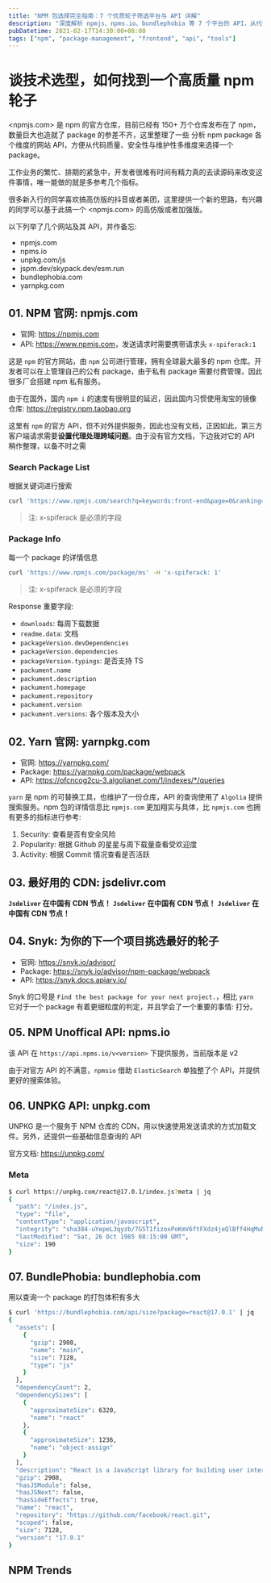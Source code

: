```yaml
---
title: "NPM 包选择完全指南：7 个优质轮子筛选平台与 API 详解"
description: "深度解析 npmjs、npms.io、bundlephobia 等 7 个平台的 API，从代码质量、安全性、维护性多维度筛选高质量 NPM 包"
pubDatetime: 2021-02-17T14:30:00+08:00
tags: ["npm", "package-management", "frontend", "api", "tools"]
---
```


# 谈技术选型，如何找到一个高质量 npm 轮子

<npmjs.com> 是 npm 的官方仓库，目前已经有 150+ 万个仓库发布在了 npm，数量巨大也造就了 package 的参差不齐，这里整理了一些 分析 npm package 各个维度的网站 API，方便从代码质量、安全性与维护性多维度来选择一个 package。

工作业务的繁忙、排期的紧急中，开发者很难有时间有精力真的去读源码来改变这件事情，唯一能做的就是多参考几个指标。

很多新入行的同学喜欢搞高仿版的抖音或者美团，这里提供一个新的思路，有兴趣的同学可以基于此搞一个 <npmjs.com> 的高仿版或者加强版。

以下列举了几个网站及其 API，并作备忘:

- npmjs.com
- npms.io
- unpkg.com/js
- jspm.dev/skypack.dev/esm.run
- bundlephobia.com
- yarnpkg.com

## 01. NPM 官网: npmjs.com

- 官网: <https://npmjs.com>
- API: <https://www.npmjs.com>，发送请求时需要携带请求头 `x-spiferack:1`

这是 `npm` 的官方网站，由 `npm` 公司进行管理，拥有全球最大最多的 npm 仓库。开发者可以在上管理自己的公有 package，由于私有 package 需要付费管理，因此很多厂会搭建 npm 私有服务。

由于在国外，国内 `npm i` 的速度有很明显的延迟，因此国内习惯使用淘宝的镜像仓库: <https://registry.npm.taobao.org>

这里有 `npm` 的官方 API，但不对外提供服务，因此也没有文档，正因如此，第三方客户端请求需要**设置代理处理跨域问题**。由于没有官方文档，下边我对它的 API 稍作整理，以备不时之需

### Search Package List

根据关键词进行搜索

```bash
curl 'https://www.npmjs.com/search?q=keywords:front-end&page=0&ranking=optimal' -H 'x-spiferack: 1'
```

> 注: x-spiferack 是必须的字段

### Package Info

每一个 package 的详情信息

```bash
curl 'https://www.npmjs.com/package/ms' -H 'x-spiferack: 1'
```

> 注: x-spiferack 是必须的字段

Response 重要字段:

- `downloads`: 每周下载数据
- `readme.data`: 文档
- `packageVersion.devDependencies`
- `packageVersion.dependencies`
- `packageVersion.typings`: 是否支持 TS
- `packument.name`
- `packument.description`
- `packument.homepage`
- `packument.repository`
- `packument.version`
- `packument.versions`: 各个版本及大小

## 02. Yarn 官网: yarnpkg.com

- 官网: <https://yarnpkg.com/>
- Package: <https://yarnpkg.com/package/webpack>
- API: <https://ofcncog2cu-3.algolianet.com/1/indexes/*/queries>

`yarn` 是 npm 的可替换工具，也维护了一份仓库，API 的查询使用了 `Algolia` 提供搜索服务。npm 包的详情信息比 `npmjs.com` 更加翔实与具体，比 `npmjs.com` 也拥有更多的指标进行参考:

1. Security: 查看是否有安全风险
1. Popularity: 根据 Github 的星星与周下载量查看受欢迎度
1. Activity: 根据 Commit 情况查看是否活跃

## 03. 最好用的 CDN: jsdelivr.com

**`Jsdeliver` 在中国有 CDN 节点！**
**`Jsdeliver` 在中国有 CDN 节点！**
**`Jsdeliver` 在中国有 CDN 节点！**

## 04. Snyk: 为你的下一个项目挑选最好的轮子

- 官网: <https://snyk.io/advisor/>
- Package: <https://snyk.io/advisor/npm-package/webpack>
- API: <https://snyk.docs.apiary.io/>

Snyk 的口号是 `Find the best package for your next project.`，相比 `yarn` 它对于一个 package 有着更细粒度的判定，并且学会了一个重要的事情: 打分。

## 05. NPM Unoffical API: npms.io

该 API 在 `https://api.npms.io/v<version>` 下提供服务，当前版本是 v2

由于对官方 API 的不满意，`npmsio` 借助 `ElasticSearch` 单独整了个 API，并提供更好的搜索体验。

## 06. UNPKG API: unpkg.com

UNPKG 是一个服务于 NPM 仓库的 CDN，用以快速使用发送请求的方式加载文件。另外，还提供一些基础信息查询的 API

官方文档: <https://unpkg.com/>

### Meta

```bash
$ curl https://unpkg.com/react@17.0.1/index.js?meta | jq
{
  "path": "/index.js",
  "type": "file",
  "contentType": "application/javascript",
  "integrity": "sha384-uYepeL3qyzb/7G5T1fizoxPoKmV6ftFXdz4jeQlBff4HqMuNVJPqiNjvN38BeHUk",
  "lastModified": "Sat, 26 Oct 1985 08:15:00 GMT",
  "size": 190
}
```

## 07. BundlePhobia: bundlephobia.com

用以查询一个 package 的打包体积有多大

```bash
$ curl 'https://bundlephobia.com/api/size?package=react@17.0.1' | jq
{
  "assets": [
    {
      "gzip": 2908,
      "name": "main",
      "size": 7128,
      "type": "js"
    }
  ],
  "dependencyCount": 2,
  "dependencySizes": [
    {
      "approximateSize": 6320,
      "name": "react"
    },
    {
      "approximateSize": 1236,
      "name": "object-assign"
    }
  ],
  "description": "React is a JavaScript library for building user interfaces.",
  "gzip": 2908,
  "hasJSModule": false,
  "hasJSNext": false,
  "hasSideEffects": true,
  "name": "react",
  "repository": "https://github.com/facebook/react.git",
  "scoped": false,
  "size": 7128,
  "version": "17.0.1"
}
```

## NPM Trends
